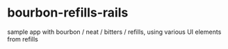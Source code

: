 bourbon-refills-rails
=====================

sample app with bourbon / neat / bitters / refills, using various UI elements from refills 

